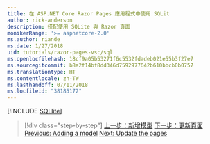 ```yaml
---
title: 在 ASP.NET Core Razor Pages 應用程式中使用 SQLit
author: rick-anderson
description: 搭配使用 SQLite 與 Razor 頁面
monikerRange: '>= aspnetcore-2.0'
ms.author: riande
ms.date: 1/27/2018
uid: tutorials/razor-pages-vsc/sql
ms.openlocfilehash: 18cf9a05b53271f6c5532fdadeb021e55b3f27e7
ms.sourcegitcommit: b8a2f14bf8dd346d7592977642b610bbcb0b0757
ms.translationtype: HT
ms.contentlocale: zh-TW
ms.lasthandoff: 07/11/2018
ms.locfileid: "38185172"
---
```

[!INCLUDE [SQLlite](../../includes/RP/sql.md)]

> [!div class="step-by-step"]
> <span data-ttu-id="4b100-103">[上一步：新增模型](xref:tutorials/razor-pages-vsc/model)
> [下一步：更新頁面](xref:tutorials/razor-pages-vsc/da1)</span><span class="sxs-lookup"><span data-stu-id="4b100-103">[Previous: Adding a model](xref:tutorials/razor-pages-vsc/model)
[Next: Update the pages](xref:tutorials/razor-pages-vsc/da1)</span></span>
